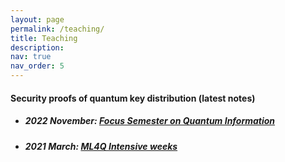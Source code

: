 ```yaml
---
layout: page
permalink: /teaching/
title: Teaching
description: 
nav: true
nav_order: 5
---
```


<!-- wp:heading -->
<h4><strong><span style="color: var(--global-theme-color)">Security proofs of quantum key distribution</span></strong>  (latest notes) </h4>
<!-- /wp:heading -->

<!-- wp:list -->
<ul>
  <li><h5>2022 November: <a href="https://www.uni-saarland.de/page/quantum-information.html">Focus Semester on Quantum Information</a></h5></li>
<li><h5>2021 March: <a href="https://ml4q.de/registration-intensive-weeks/">ML4Q Intensive weeks</a></h5></li>
</ul>
<!-- /wp:list -->




